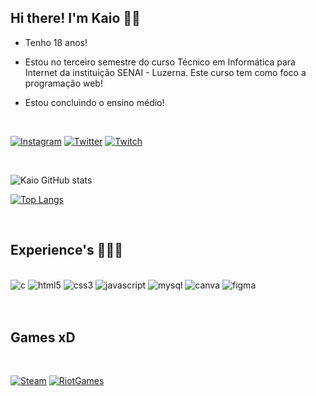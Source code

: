 ## Hi there! I'm Kaio 👋🏻

- Tenho 18 anos!

- Estou no terceiro semestre do curso Técnico em Informática para Internet da instituição SENAI - Luzerna. Este curso tem como foco a programação web!

- Estou concluindo o ensino médio!

<br>

[![Instagram](https://img.shields.io/badge/Instagram-E4405F?style=for-the-badge&logo=instagram&logoColor=white)](https://www.instagram.com/kaio.manfroi/)
[![Twitter](https://img.shields.io/badge/Twitter-1DA1F2?style=for-the-badge&logo=twitter&logoColor=whit)](https://twitter.com/littlekaio)
[![Twitch](https://img.shields.io/badge/Twitch-9146FF?style=for-the-badge&logo=twitch&logoColor=white)](https://twitch.tv/kaiowxz)

<br>

![Kaio GitHub stats](https://github-readme-stats.vercel.app/api?username=KaioManf&show_icons=true&theme=radical)

[![Top Langs](https://github-readme-stats.vercel.app/api/top-langs/?username=KaioManf&hide_progress=true)](https://github.com/anuraghazra/github-readme-stats)

<br>

## Experience's 👨🏻‍💻

<div style="display: inline_block"><br>
    <img alt="c" src="https://img.shields.io/badge/C-00599C?style=for-the-badge&logo=c&logoColor=white">
    <img alt="html5" src="https://img.shields.io/badge/HTML5-E34F26?style=for-the-badge&logo=html5&logoColor=white">
    <img alt="css3" src="https://img.shields.io/badge/CSS3-1572B6?style=for-the-badge&logo=css3&logoColor=white">
    <img alt="javascript" src="https://img.shields.io/badge/JavaScript-323330?style=for-the-badge&logo=javascript&logoColor=F7DF1E">
    <img alt="mysql" src="https://img.shields.io/badge/MySQL-00000F?style=for-the-badge&logo=mysql&logoColor=white">
    <img alt="canva" src="https://img.shields.io/badge/Canva-%2300C4CC.svg?&style=for-the-badge&logo=Canva&logoColor=white">
    <img alt="figma" src="https://img.shields.io/badge/Figma-F24E1E?style=for-the-badge&logo=figma&logoColor=white">
</div>

<br>
<br>

## Games xD
<br>
<div style="display: inline_block">

[![Steam](https://img.shields.io/badge/Steam-000000?style=for-the-badge&logo=steam&logoColor=white)](https://steamcommunity.com/id/kaiohen/)
[![RiotGames](https://img.shields.io/badge/Riot_Games-D32936?style=for-the-badge&logo=riot-games&logoColor=white)](https://tracker.gg/valorant/profile/riot/Kaio%20F1%23666/overview)

</div>
